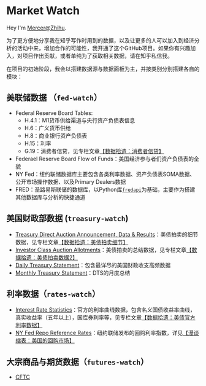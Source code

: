 # Market Watch

Hey I'm [Mercer@Zhihu](https://www.zhihu.com/people/daleige). 

为了更方便地分享我在知乎写作时用到的数据，以及让更多的人可以加入到经济分析的活动中来，增加合作的可能性，我开通了这个GitHub项目。如果你有兴趣加入，对项目作出贡献，或者单纯为了获取相关数据，请在知乎私信我。

在项目的初始阶段，我会以搭建数据源与数据面板为主，并按类别分别搭建各自的模块：

## 美联储数据 （`fed-watch`）
- Federal Reserve Board Tables: 
  - H.4.1：M1货币供给渠道与央行资产负债表信息
  - H.6：广义货币供给
  - H.8：商业银行资产负债表
  - H.15：利率
  - G.19：消费者信贷，见专栏文章[【数据拾遗：消费者信贷】](https://zhuanlan.zhihu.com/p/526754098)
- Federael Reserve Board Flow of Funds：美国经济参与者们资产负债表的全貌
- NY Fed：纽约联储数据库主要包含各类利率数据、资产负债表SOMA数据、公开市场操作数据、以及Primary Dealers数据
- FRED：圣路易斯联储的数据库，以Python库[`fredapi`](https://github.com/mortada/fredapi)为基础，主要作为搭建其他数据库与分析的快捷通道
  
## 美国财政部数据 (`treasury-watch`)
- [Treasury Direct Auction Announcement, Data & Results](https://www.treasurydirect.gov/instit/annceresult/annceresult.htm)：美债拍卖的细节数据，见专栏文章[【数据拾遗：美债拍卖细节】](https://zhuanlan.zhihu.com/p/514668515)
- [Investor Class Auction Allotments](https://home.treasury.gov/data/investor-class-auction-allotments)：美债拍卖的总结数据，见专栏文章[【数据拾遗：美债拍卖数据2】](https://zhuanlan.zhihu.com/p/516037009)
- [Daily Treasury Statement](https://fiscal.treasury.gov/reports-statements/dts/index.html)：包含最详尽的美国财政收支高频数据
- [Monthly Treasury Statement](https://fiscal.treasury.gov/reports-statements/mts/#:~:text=The%20Monthly%20Treasury%20Statement%20summarizes,Budget%20of%20the%20U.S.%20Government.&text=The%20MTS%20presents%20a%20summary,Surplus%20or%20deficit)：DTS的月度总结
  
## 利率数据（`rates-watch`）
- [Interest Rate Statistics](https://home.treasury.gov/policy-issues/financing-the-government/interest-rate-statistics)：官方的利率曲线数据，包含名义国债收益率曲线，真实收益率（五年以上），国库券利率等，见专栏文章[【数据拾遗：美债官方利率数据】](https://www.zhihu.com/column/c_1509153964662263808)
- [NY Fed Repo Reference Rates](https://www.newyorkfed.org/markets/data-hub)：纽约联储发布的回购利率指数，详见[【漫谈缩表：美国的回购市场】](https://zhuanlan.zhihu.com/p/463721684)

## 大宗商品与期货数据（`futures-watch`）

- [CFTC](https://www.cftc.gov/MarketReports/index.htm)
